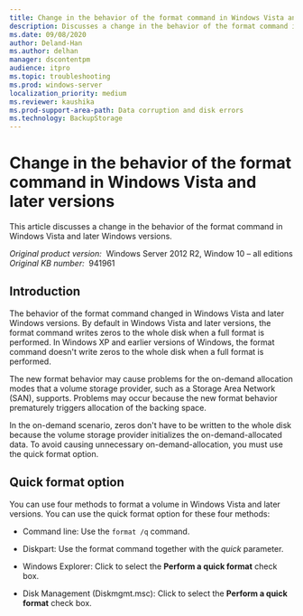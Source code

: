 ```yaml
---
title: Change in the behavior of the format command in Windows Vista and later versions
description: Discusses a change in the behavior of the format command in Windows Vista and later Windows versions.
ms.date: 09/08/2020
author: Deland-Han
ms.author: delhan
manager: dscontentpm
audience: itpro
ms.topic: troubleshooting
ms.prod: windows-server
localization_priority: medium
ms.reviewer: kaushika
ms.prod-support-area-path: Data corruption and disk errors
ms.technology: BackupStorage
---
```

# Change in the behavior of the format command in Windows Vista and later versions

This article discusses a change in the behavior of the format command in Windows Vista and later Windows versions.

_Original product version:_ &nbsp;Windows Server 2012 R2, Window 10 – all editions  
_Original KB number:_ &nbsp;941961

## Introduction

The behavior of the format command changed in Windows Vista and later Windows versions. By default in Windows Vista and later versions, the format command writes zeros to the whole disk when a full format is performed. In Windows XP and earlier versions of Windows, the format command doesn't write zeros to the whole disk when a full format is performed.

The new format behavior may cause problems for the on-demand allocation modes that a volume storage provider, such as a Storage Area Network (SAN), supports. Problems may occur because the new format behavior prematurely triggers allocation of the backing space.

In the on-demand scenario, zeros don't have to be written to the whole disk because the volume storage provider initializes the on-demand-allocated data. To avoid causing unnecessary on-demand-allocation, you must use the quick format option.

## Quick format option

You can use four methods to format a volume in Windows Vista and later versions. You can use the quick format option for these four methods:

- Command line: Use the `format /q` command.

- Diskpart: Use the format command together with the *quick*  parameter.  

- Windows Explorer: Click to select the **Perform a quick format** check box.

- Disk Management (Diskmgmt.msc): Click to select the **Perform a quick format** check box.
